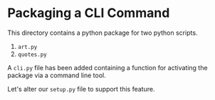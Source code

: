 # Packaging a CLI Command

This directory contains a python package for two python scripts.

1. `art.py`
2. `quotes.py`

A `cli.py` file has been added containing a function for activating the package via a command line tool.

Let's alter our `setup.py` file to support this feature.
